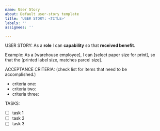 ```yaml
---
name: User Story
about: Default user-story template
title: 'USER STORY: <TITLE>'
labels: ''
assignees: ''

---
```


USER STORY:
As a **role** I can **capability** so that **received benefit**.

Example:
As a [warehouse employee], I can [select paper size for print], so that the [printed label size, matches parcel size].

ACCEPTANCE CRITERIA:
(check list for items that need to be accomplished.)
- criteria one:
- criteria two:
- criteria three:

TASKS:
- [ ] task 1
- [ ] task 2
- [ ] task 3

